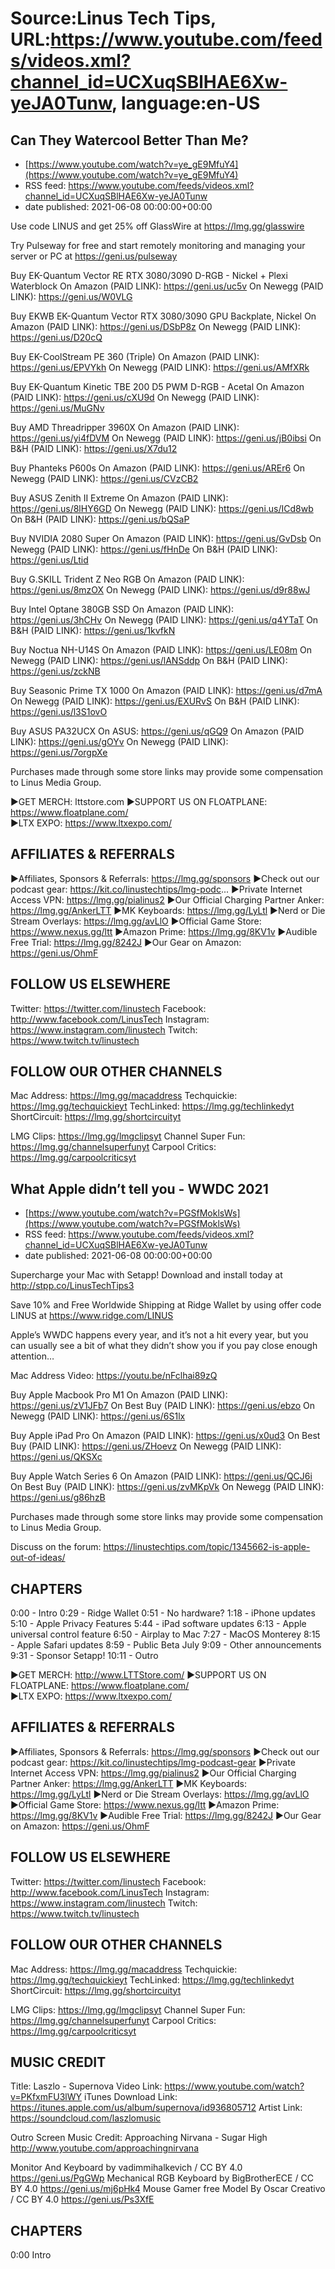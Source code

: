 # Source:Linus Tech Tips, URL:https://www.youtube.com/feeds/videos.xml?channel_id=UCXuqSBlHAE6Xw-yeJA0Tunw, language:en-US

## Can They Watercool Better Than Me?
 - [https://www.youtube.com/watch?v=ye_gE9MfuY4](https://www.youtube.com/watch?v=ye_gE9MfuY4)
 - RSS feed: https://www.youtube.com/feeds/videos.xml?channel_id=UCXuqSBlHAE6Xw-yeJA0Tunw
 - date published: 2021-06-08 00:00:00+00:00

Use code LINUS and get 25% off GlassWire at https://lmg.gg/glasswire

Try Pulseway for free and start remotely monitoring and managing your server or PC at https://geni.us/pulseway

Buy EK-Quantum Vector RE RTX 3080/3090 D-RGB - Nickel + Plexi Waterblock
On Amazon (PAID LINK): https://geni.us/uc5v
On Newegg (PAID LINK): https://geni.us/W0VLG

Buy EKWB EK-Quantum Vector RTX 3080/3090 GPU Backplate, Nickel
On Amazon (PAID LINK): https://geni.us/DSbP8z
On Newegg (PAID LINK): https://geni.us/D20cQ

Buy EK-CoolStream PE 360 (Triple)
On Amazon (PAID LINK): https://geni.us/EPVYkh
On Newegg (PAID LINK): https://geni.us/AMfXRk

Buy EK-Quantum Kinetic TBE 200 D5 PWM D-RGB - Acetal
On Amazon (PAID LINK): https://geni.us/cXU9d
On Newegg (PAID LINK): https://geni.us/MuGNv

Buy AMD Threadripper 3960X
On Amazon (PAID LINK): https://geni.us/yi4fDVM
On Newegg (PAID LINK): https://geni.us/jB0ibsi
On B&H (PAID LINK): https://geni.us/X7du12

Buy Phanteks P600s
On Amazon (PAID LINK): https://geni.us/AREr6
On Newegg (PAID LINK): https://geni.us/CVzCB2

Buy ASUS Zenith II Extreme
On Amazon (PAID LINK): https://geni.us/8lHY6GD
On Newegg (PAID LINK): https://geni.us/ICd8wb
On B&H (PAID LINK): https://geni.us/bQSaP

Buy NVIDIA 2080 Super
On Amazon (PAID LINK): https://geni.us/GvDsb
On Newegg (PAID LINK): https://geni.us/fHnDe
On B&H (PAID LINK): https://geni.us/Ltid

Buy G.SKILL Trident Z Neo RGB
On Amazon (PAID LINK): https://geni.us/8mzOX
On Newegg (PAID LINK): https://geni.us/d9r88wJ

Buy Intel Optane 380GB SSD
On Amazon (PAID LINK): https://geni.us/3hCHv
On Newegg (PAID LINK): https://geni.us/q4YTaT
On B&H (PAID LINK): https://geni.us/1kvfkN

Buy Noctua NH-U14S
On Amazon (PAID LINK): https://geni.us/LE08m
On Newegg (PAID LINK): https://geni.us/lANSddp
On B&H (PAID LINK): https://geni.us/zckNB

Buy Seasonic Prime TX 1000
On Amazon (PAID LINK): https://geni.us/d7mA
On Newegg (PAID LINK): https://geni.us/EXURvS
On B&H (PAID LINK): https://geni.us/l3S1ovO

Buy ASUS PA32UCX
On ASUS: https://geni.us/qGQ9
On Amazon (PAID LINK): https://geni.us/gOYv
On Newegg (PAID LINK): https://geni.us/7orgpXe


Purchases made through some store links may provide some compensation to Linus Media Group.

►GET MERCH: lttstore.com
►SUPPORT US ON FLOATPLANE: https://www.floatplane.com/  
►LTX EXPO: https://www.ltxexpo.com/   

AFFILIATES & REFERRALS
-------------------------------------------------
►Affiliates, Sponsors & Referrals: https://lmg.gg/sponsors
►Check out our podcast gear: https://kit.co/linustechtips/lmg-podc...
►Private Internet Access VPN: https://lmg.gg/pialinus2
►Our Official Charging Partner Anker: https://lmg.gg/AnkerLTT
►MK Keyboards: https://lmg.gg/LyLtl
►Nerd or Die Stream Overlays: https://lmg.gg/avLlO
►Official Game Store: https://www.nexus.gg/ltt
►Amazon Prime: https://lmg.gg/8KV1v
►Audible Free Trial: https://lmg.gg/8242J
►Our Gear on Amazon: https://geni.us/OhmF


FOLLOW US ELSEWHERE
---------------------------------------------------  
Twitter: https://twitter.com/linustech
Facebook: http://www.facebook.com/LinusTech
Instagram: https://www.instagram.com/linustech
Twitch: https://www.twitch.tv/linustech


FOLLOW OUR OTHER CHANNELS
---------------------------------------------------  
Mac Address: https://lmg.gg/macaddress
Techquickie: https://lmg.gg/techquickieyt
TechLinked: https://lmg.gg/techlinkedyt
ShortCircuit: https://lmg.gg/shortcircuityt

LMG Clips: https://lmg.gg/lmgclipsyt
Channel Super Fun: https://lmg.gg/channelsuperfunyt
Carpool Critics: https://lmg.gg/carpoolcriticsyt

## What Apple didn’t tell you - WWDC 2021
 - [https://www.youtube.com/watch?v=PGSfMoklsWs](https://www.youtube.com/watch?v=PGSfMoklsWs)
 - RSS feed: https://www.youtube.com/feeds/videos.xml?channel_id=UCXuqSBlHAE6Xw-yeJA0Tunw
 - date published: 2021-06-08 00:00:00+00:00

Supercharge your Mac with Setapp! Download and install today at http://stpp.co/LinusTechTips3

Save 10% and Free Worldwide Shipping at Ridge Wallet by using offer code LINUS at https://www.ridge.com/LINUS

Apple’s WWDC happens every year, and it’s not a hit every year, but you can usually see a bit of what they didn’t show you if you pay close enough attention…

Mac Address Video: https://youtu.be/nFclhai89zQ

Buy Apple Macbook Pro M1
On Amazon (PAID LINK): https://geni.us/zV1JFb7
On Best Buy (PAID LINK): https://geni.us/ebzo
On Newegg (PAID LINK): https://geni.us/6S1lx
 
Buy Apple iPad Pro
On Amazon (PAID LINK): https://geni.us/x0ud3
On Best Buy (PAID LINK): https://geni.us/ZHoevz
On Newegg (PAID LINK): https://geni.us/QKSXc

Buy Apple Watch Series 6
On Amazon (PAID LINK): https://geni.us/QCJ6i
On Best Buy (PAID LINK): https://geni.us/zvMKpVk
On Newegg (PAID LINK): https://geni.us/g86hzB

Purchases made through some store links may provide some compensation to Linus Media Group.

Discuss on the forum: https://linustechtips.com/topic/1345662-is-apple-out-of-ideas/

CHAPTERS
---------------------------------------------------  
0:00 - Intro
0:29 - Ridge Wallet
0:51 - No hardware?
1:18 - iPhone updates
5:10 - Apple Privacy Features
5:44 - iPad software updates
6:13 - Apple universal control feature
6:50 - Airplay to Mac
7:27 - MacOS Monterey
8:15 - Apple Safari updates
8:59 - Public Beta July
9:09 - Other announcements
9:31 - Sponsor Setapp!
10:11 - Outro

►GET MERCH: http://www.LTTStore.com/
►SUPPORT US ON FLOATPLANE: https://www.floatplane.com/  
►LTX EXPO: https://www.ltxexpo.com/   

AFFILIATES & REFERRALS
---------------------------------------------------
►Affiliates, Sponsors & Referrals: https://lmg.gg/sponsors
►Check out our podcast gear: https://kit.co/linustechtips/lmg-podcast-gear
►Private Internet Access VPN: https://lmg.gg/pialinus2
►Our Official Charging Partner Anker: https://lmg.gg/AnkerLTT
►MK Keyboards: https://lmg.gg/LyLtl
►Nerd or Die Stream Overlays: https://lmg.gg/avLlO
►Official Game Store: https://www.nexus.gg/ltt
►Amazon Prime: https://lmg.gg/8KV1v
►Audible Free Trial: https://lmg.gg/8242J
►Our Gear on Amazon: https://geni.us/OhmF

FOLLOW US ELSEWHERE
---------------------------------------------------  
Twitter: https://twitter.com/linustech
Facebook: http://www.facebook.com/LinusTech
Instagram: https://www.instagram.com/linustech
Twitch: https://www.twitch.tv/linustech

FOLLOW OUR OTHER CHANNELS
---------------------------------------------------  
Mac Address: https://lmg.gg/macaddress
Techquickie: https://lmg.gg/techquickieyt
TechLinked: https://lmg.gg/techlinkedyt
ShortCircuit: https://lmg.gg/shortcircuityt

LMG Clips: https://lmg.gg/lmgclipsyt
Channel Super Fun: https://lmg.gg/channelsuperfunyt
Carpool Critics: https://lmg.gg/carpoolcriticsyt

MUSIC CREDIT
---------------------------------------------------  
Title: Laszlo - Supernova
Video Link: https://www.youtube.com/watch?v=PKfxmFU3lWY
iTunes Download Link: https://itunes.apple.com/us/album/supernova/id936805712
Artist Link: https://soundcloud.com/laszlomusic

Outro Screen Music Credit: Approaching Nirvana - Sugar High http://www.youtube.com/approachingnirvana

Monitor And Keyboard by vadimmihalkevich / CC BY 4.0  https://geni.us/PgGWp
Mechanical RGB Keyboard by BigBrotherECE / CC BY 4.0 https://geni.us/mj6pHk4
Mouse Gamer free Model By Oscar Creativo / CC BY 4.0 https://geni.us/Ps3XfE

CHAPTERS
---------------------------------------------------  
0:00 Intro

